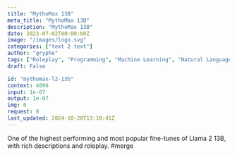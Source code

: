 ```yaml
---
title: "MythoMax 13B"
meta_title: "MythoMax 13B"
description: "MythoMax 13B"
date: 2023-07-02T00:00:00Z
image: "/images/logo.svg"
categories: ["text 2 text"]
author: "gryphe"
tags: ["Roleplay", "Programming", "Machine Learning", "Natural Language Processing", "Generative AI"]
draft: False

id: "mythomax-l2-13b"
context: 4096
input: 1e-07
output: 1e-07
img: 0
request: 0
last_updated: 2024-10-28T13:10:41Z
---
```


One of the highest performing and most popular fine-tunes of Llama 2 13B, with rich descriptions and roleplay. #merge

